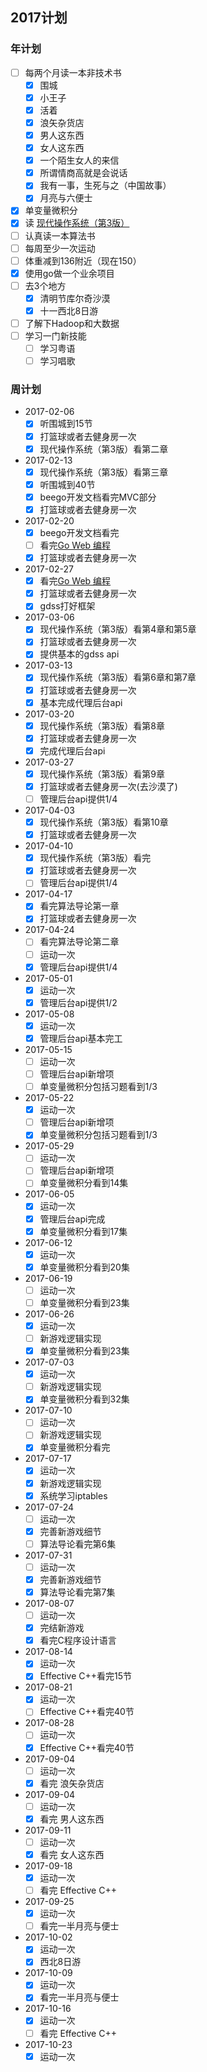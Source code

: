 ## 2017计划

### 年计划

+ [ ] 每两个月读一本非技术书
  - [x] 围城
  - [x] 小王子
  - [x] 活着
  - [x] 浪矢杂货店
  - [x] 男人这东西
  - [x] 女人这东西
  - [x] 一个陌生女人的来信
  - [x] 所谓情商高就是会说话
  - [x] 我有一事，生死与之（中国故事）
  - [x] 月亮与六便士
+ [x] 单变量微积分
+ [x] 读 [现代操作系统（第3版）](https://book.douban.com/subject/3852290/)
+ [ ] 认真读一本算法书
+ [ ] 每周至少一次运动
+ [ ] 体重减到136附近（现在150）
+ [x] 使用go做一个业余项目
+ [ ] 去3个地方
  - [x] 清明节库尔奇沙漠
  - [x] 十一西北8日游
+ [ ] 了解下Hadoop和大数据
+ [ ] 学习一门新技能
  - [ ] 学习粤语
  - [ ] 学习唱歌

### 周计划

+ 2017-02-06
  - [x] 听围城到15节
  - [x] 打篮球或者去健身房一次
  - [x] 现代操作系统（第3版）看第二章
+ 2017-02-13
  - [x] 现代操作系统（第3版）看第三章
  - [x] 听围城到40节
  - [x] beego开发文档看完MVC部分
  - [x] 打篮球或者去健身房一次
+ 2017-02-20
  - [x] beego开发文档看完
  - [ ] 看完[Go Web 编程](https://www.gitbook.com/read/book/wizardforcel/build-web-application-with-golang)
  - [x] 打篮球或者去健身房一次
+ 2017-02-27
  - [x] 看完[Go Web 编程](https://www.gitbook.com/read/book/wizardforcel/build-web-application-with-golang)
  - [x] 打篮球或者去健身房一次
  - [x] gdss打好框架
+ 2017-03-06
  - [x] 现代操作系统（第3版）看第4章和第5章
  - [x] 打篮球或者去健身房一次
  - [x] 提供基本的gdss api
+ 2017-03-13
  - [x] 现代操作系统（第3版）看第6章和第7章
  - [x] 打篮球或者去健身房一次
  - [x] 基本完成代理后台api
+ 2017-03-20
  - [x] 现代操作系统（第3版）看第8章
  - [x] 打篮球或者去健身房一次
  - [x] 完成代理后台api
+ 2017-03-27
  - [x] 现代操作系统（第3版）看第9章
  - [x] 打篮球或者去健身房一次(去沙漠了)
  - [ ] 管理后台api提供1/4
+ 2017-04-03
  - [x] 现代操作系统（第3版）看第10章
  - [x] 打篮球或者去健身房一次
+ 2017-04-10
  - [x] 现代操作系统（第3版）看完
  - [x] 打篮球或者去健身房一次
  - [ ] 管理后台api提供1/4
+ 2017-04-17
  - [x] 看完算法导论第一章
  - [x] 打篮球或者去健身房一次
+ 2017-04-24
  - [ ] 看完算法导论第二章
  - [ ] 运动一次
  - [x] 管理后台api提供1/4
+ 2017-05-01
  - [x] 运动一次
  - [x] 管理后台api提供1/2
+ 2017-05-08
  - [x] 运动一次
  - [x] 管理后台api基本完工
+ 2017-05-15
  - [ ] 运动一次
  - [ ] 管理后台api新增项
  - [ ] 单变量微积分包括习题看到1/3
+ 2017-05-22
  - [x] 运动一次
  - [ ] 管理后台api新增项
  - [x] 单变量微积分包括习题看到1/3
+ 2017-05-29
  - [ ] 运动一次
  - [ ] 管理后台api新增项
  - [ ] 单变量微积分看到14集
+ 2017-06-05
  - [x] 运动一次
  - [x] 管理后台api完成
  - [x] 单变量微积分看到17集
+ 2017-06-12
  - [x] 运动一次
  - [x] 单变量微积分看到20集
+ 2017-06-19
  - [ ] 运动一次
  - [ ] 单变量微积分看到23集
+ 2017-06-26
  - [x] 运动一次
  - [ ] 新游戏逻辑实现
  - [x] 单变量微积分看到23集
+ 2017-07-03
  - [x] 运动一次
  - [ ] 新游戏逻辑实现
  - [x] 单变量微积分看到32集
+ 2017-07-10
  - [ ] 运动一次
  - [ ] 新游戏逻辑实现
  - [x] 单变量微积分看完
+ 2017-07-17
  - [x] 运动一次
  - [x] 新游戏逻辑实现
  - [x] 系统学习iptables
+ 2017-07-24
  - [ ] 运动一次
  - [x] 完善新游戏细节
  - [ ] 算法导论看完第6集
+ 2017-07-31
  - [ ] 运动一次
  - [x] 完善新游戏细节
  - [x] 算法导论看完第7集
+ 2017-08-07
  - [ ] 运动一次
  - [x] 完结新游戏
  - [x] 看完C程序设计语言
+ 2017-08-14
  - [x] 运动一次
  - [x] Effective C++看完15节
+ 2017-08-21
  - [x] 运动一次
  - [ ] Effective C++看完40节
+ 2017-08-28
  - [ ] 运动一次
  - [x] Effective C++看完40节
+ 2017-09-04
  - [ ] 运动一次
  - [x] 看完 浪矢杂货店
+ 2017-09-04
  - [ ] 运动一次
  - [x] 看完 男人这东西
+ 2017-09-11
  - [ ] 运动一次
  - [x] 看完 女人这东西
+ 2017-09-18
  - [x] 运动一次
  - [ ] 看完 Effective C++
+ 2017-09-25
  - [x] 运动一次
  - [ ] 看完一半月亮与便士
+ 2017-10-02
  - [x] 运动一次
  - [x] 西北8日游
+ 2017-10-09
  - [x] 运动一次
  - [x] 看完一半月亮与便士
+ 2017-10-16
  - [x] 运动一次
  - [ ] 看完 Effective C++
+ 2017-10-23
  - [x] 运动一次
